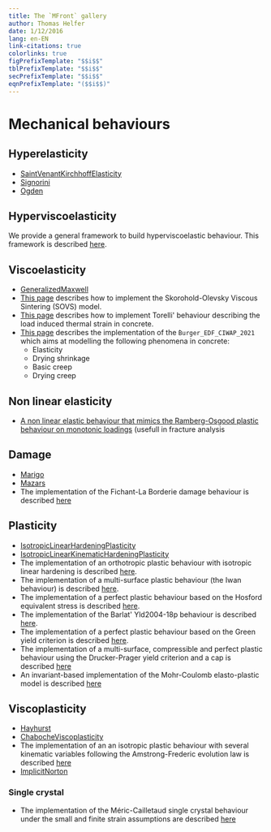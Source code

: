 ```yaml
---
title: The `MFront` gallery
author: Thomas Helfer
date: 1/12/2016
lang: en-EN
link-citations: true
colorlinks: true
figPrefixTemplate: "$$i$$"
tblPrefixTemplate: "$$i$$"
secPrefixTemplate: "$$i$$"
eqnPrefixTemplate: "($$i$$)"
---
```


# Mechanical behaviours

## Hyperelasticity

- [SaintVenantKirchhoffElasticity](./gallery/hyperelasticity/SaintVenantKirchhoffElasticity.mfront)
- [Signorini](signorini.html)
- [Ogden](ogden.html)

## Hyperviscoelasticity

We provide a general framework to build hyperviscoelastic
behaviour. This framework is described
[here](hyperviscoelasticity.html).

## Viscoelasticity

- [GeneralizedMaxwell](./gallery/viscoelasticity/GeneralizedMaxwell.mfront)
- [This page](sovs.html) describes how to implement the
  Skorohold-Olevsky Viscous Sintering (SOVS) model.
- [This page](LoadInducedThermalStrainBehaviourTorelli2018.html)
  describes how to implement Torelli' behaviour describing the load
  induced thermal strain in concrete.
- [This page](Burger_EDF_CIWAP_2021.html) describes the implementation
  of the `̀Burger_EDF_CIWAP_2021` which aims at modelling the following
  phenomena in concrete:
    - Elasticity
    - Drying shrinkage
    - Basic creep
    - Drying creep

## Non linear elasticity

- [A non linear elastic behaviour that mimics the Ramberg-Osgood plastic
  behaviour on monotonic
  loadings](RambergOsgoodNonLinearElasticity.html) (usefull in fracture
  analysis

## Damage

- [Marigo](gallery/damage/Marigo.mfront)
- [Mazars](gallery/damage/Mazars.mfront)
- The implementation of the Fichant-La Borderie damage behaviour is
  described [here](FichantLaBorderieDamageBehaviour.html)

## Plasticity

- [IsotropicLinearHardeningPlasticity](IsotropicLinearHardeningPlasticity.html)
- [IsotropicLinearKinematicHardeningPlasticity](gallery/plasticity/IsotropicLinearKinematicHardeningPlasticity.mfront)
- The implementation of an orthotropic plastic behaviour with
  isotropic linear hardening is described
  [here](orthotropiclinearhardeningplasticity.html).
- The implementation of a multi-surface plastic behaviour (the Iwan
  behaviour) is described [here](iwan.html).
- The implementation of a perfect plastic behaviour based on the
  Hosford equivalent stress is described [here](hosford.html).
- The implementation of the Barlat' Yld2004-18p behaviour is described
  [here](barlat-yld2004.html).
- The implementation of a perfect plastic behaviour based on the
  Green yield criterion is described [here](greenplasticity.html).
- The implementation of a multi-surface, compressible and perfect
  plastic behaviour using the Drucker-Prager yield criterion and a cap
  is described [here](drucker-prager-cap.html)
- An invariant-based implementation of the Mohr-Coulomb elasto-plastic
  model is described [here](MohrCoulomb.html)

## Viscoplasticity

- [Hayhurst](gallery/viscoplasticity/Hayhurst.mfront)
- [ChabocheViscoplasticity](gallery/viscoplasticity/ChabocheViscoplasticity.mfront)
- The implementation of an an isotropic plastic behaviour with several
  kinematic variables following the Amstrong-Frederic evolution law is
  described
  [here](isotropicplasticityamstrongfrederickinematichardening.html)
- [ImplicitNorton](gallery/viscoplasticity/ImplicitNorton.mfront)

### Single crystal

- The implementation of the Méric-Cailletaud single crystal behaviour
  under the small and finite strain assumptions are described
  [here](MericCailletaudSingleCrystalPlasticity.html)

<!--
### PolyCrystal

- The description of the implementation of a polycrystal behaviour
  based on the Berveiller-Zaoui homogeneisation scheme using an
  explicit scheme is available
  [here](ExplicitBerveillerZaouiPolyCrystals.html)
-->

<!-- Local IspellDict: english -->
